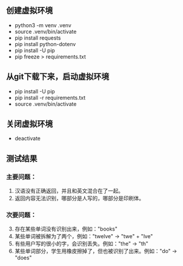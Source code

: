 ## 创建虚拟环境
- python3 -m venv .venv
- source .venv/bin/activate 
- pip install requests
- pip install python-dotenv
- pip install -U pip
- pip freeze > requirements.txt

## 从git下载下来，启动虚拟环境
- pip install -U pip
- pip install -r requirements.txt
- source .venv/bin/activate

## 关闭虚拟环境
- deactivate

## 测试结果
### 主要问题：
1. 汉语没有正确返回，并且和英文混合在了一起。
2. 返回内容无法识别，哪部分是人写的，哪部分是印刷体。

### 次要问题：
3. 存在某些单词没有识别出来，例如："books"
4. 某些单词被拆解为了两个，例如："twelve" -> "twe" + "lve"
5. 有些用户写的很小的字，会识别丢失。例如："the" -> "th"
6. 某些单词部分，学生用橡皮擦掉了，但也被识别了出来。例如："do" -> "does"